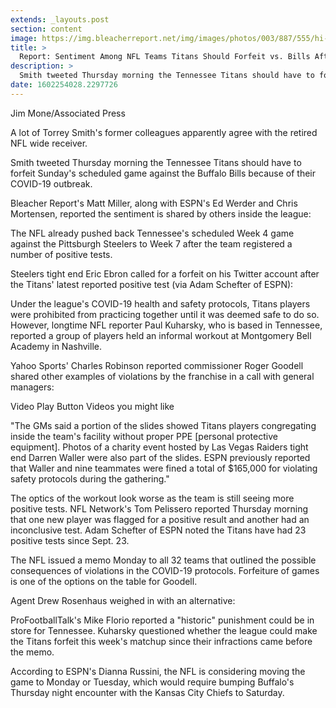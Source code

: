 ```yaml
--- 
extends: _layouts.post 
section: content 
image: https://img.bleacherreport.net/img/images/photos/003/887/555/hi-res-7041d3cbe74a4ecdd48f37d46217fd7c_crop_exact.jpg?w=1200&h=1200&q=75 
title: > 
  Report: Sentiment Among NFL Teams Titans Should Forfeit vs. Bills After Outbreak 
description: > 
  Smith tweeted Thursday morning the Tennessee Titans should have to forfeit Sunday's scheduled game against the Buffalo Bills because of their COVID-19 outbreak.However, longtime NFL reporter Paul Kuharsky, who is based in Tennessee, reported a group of players held an informal workout at Montgomery Bell Academy in Nashville.NFL Network's Tom Pelissero reported Thursday morning that one new player was flagged for a positive result and another had an inconclusive test.The NFL issued a memo Monday to all 32 teams that outlined the possible consequences of violations in the COVID-19 protocols.Kuharsky questioned whether the league could make the Titans forfeit this week's matchup since their infractions came before the memo. 
date: 1602254028.2297726 
--- 
```

Jim Mone/Associated Press

A lot of Torrey Smith's former colleagues apparently agree with the retired NFL wide receiver.

Smith tweeted Thursday morning the Tennessee Titans should have to forfeit Sunday's scheduled game against the Buffalo Bills because of their COVID-19 outbreak.

Bleacher Report's Matt Miller, along with ESPN's Ed Werder and Chris Mortensen, reported the sentiment is shared by others inside the league:

The NFL already pushed back Tennessee's scheduled Week 4 game against the Pittsburgh Steelers to Week 7 after the team registered a number of positive tests.

Steelers tight end Eric Ebron called for a forfeit on his Twitter account after the Titans' latest reported positive test (via Adam Schefter of ESPN):

Under the league's COVID-19 health and safety protocols, Titans players were prohibited from practicing together until it was deemed safe to do so. However, longtime NFL reporter Paul Kuharsky, who is based in Tennessee, reported a group of players held an informal workout at Montgomery Bell Academy in Nashville.

Yahoo Sports' Charles Robinson reported commissioner Roger Goodell shared other examples of violations by the franchise in a call with general managers:

Video Play Button Videos you might like

"The GMs said a portion of the slides showed Titans players congregating inside the team's facility without proper PPE [personal protective equipment]. Photos of a charity event hosted by Las Vegas Raiders tight end Darren Waller were also part of the slides. ESPN previously reported that Waller and nine teammates were fined a total of $165,000 for violating safety protocols during the gathering."

The optics of the workout look worse as the team is still seeing more positive tests. NFL Network's Tom Pelissero reported Thursday morning that one new player was flagged for a positive result and another had an inconclusive test. Adam Schefter of ESPN noted the Titans have had 23 positive tests since Sept. 23.

The NFL issued a memo Monday to all 32 teams that outlined the possible consequences of violations in the COVID-19 protocols. Forfeiture of games is one of the options on the table for Goodell.

Agent Drew Rosenhaus weighed in with an alternative:

ProFootballTalk's Mike Florio reported a "historic" punishment could be in store for Tennessee. Kuharsky questioned whether the league could make the Titans forfeit this week's matchup since their infractions came before the memo.

According to ESPN's Dianna Russini, the NFL is considering moving the game to Monday or Tuesday, which would require bumping Buffalo's Thursday night encounter with the Kansas City Chiefs to Saturday.